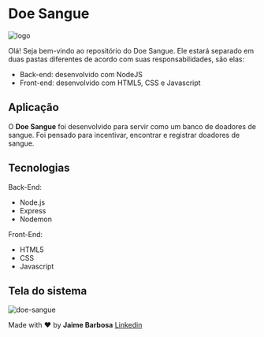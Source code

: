 # Doe Sangue

![logo](https://user-images.githubusercontent.com/17276957/77678065-654fc100-6f6f-11ea-89ec-9694f1b48fb7.png)

Olá! Seja bem-vindo ao repositório do Doe Sangue. Ele estará separado em duas pastas diferentes de acordo com suas responsabilidades, são elas:

- Back-end: desenvolvido com NodeJS
- Front-end: desenvolvido com HTML5, CSS e Javascript

## Aplicação

O **Doe Sangue** foi desenvolvido para servir como um banco de doadores de sangue. Foi pensado para incentivar, encontrar e registrar doadores de sangue.

## Tecnologias

Back-End:
- Node.js
- Express
- Nodemon

Front-End:
- HTML5
- CSS
- Javascript

## Tela do sistema

![doe-sangue](https://user-images.githubusercontent.com/17276957/77680525-d775d500-6f72-11ea-970b-e7e755ac9f86.PNG)

Made with :heart: by **Jaime Barbosa** [Linkedin](https://www.linkedin.com/in/jaimebs/)
